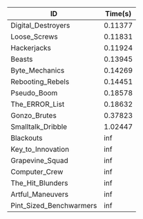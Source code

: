 |ID|Time(s)|
|-|-|
|Digital_Destroyers|0.11377|
|Loose_Screws|0.11831|
|Hackerjacks|0.11924|
|Beasts|0.13945|
|Byte_Mechanics|0.14269|
|Rebooting_Rebels|0.14451|
|Pseudo_Boom|0.18578|
|The_ERROR_List|0.18632|
|Gonzo_Brutes|0.37823|
|Smalltalk_Dribble|1.02447|
|Blackouts|inf|
|Key_to_Innovation|inf|
|Grapevine_Squad|inf|
|Computer_Crew|inf|
|The_Hit_Blunders|inf|
|Artful_Maneuvers|inf|
|Pint_Sized_Benchwarmers|inf|
